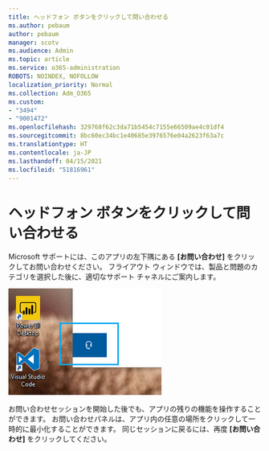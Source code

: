 ```yaml
---
title: ヘッドフォン ボタンをクリックして問い合わせる
ms.author: pebaum
author: pebaum
manager: scotv
ms.audience: Admin
ms.topic: article
ms.service: o365-administration
ROBOTS: NOINDEX, NOFOLLOW
localization_priority: Normal
ms.collection: Adm_O365
ms.custom:
- "3494"
- "9001472"
ms.openlocfilehash: 329768f62c3da71b5454c7155e66509ae4c01df4
ms.sourcegitcommit: 8bc60ec34bc1e40685e3976576e04a2623f63a7c
ms.translationtype: HT
ms.contentlocale: ja-JP
ms.lasthandoff: 04/15/2021
ms.locfileid: "51816961"
---
```

# <a name="contact-us-by-clicking-the-headphone-button"></a>ヘッドフォン ボタンをクリックして問い合わせる

Microsoft サポートには、このアプリの左下隅にある **[お問い合わせ]** をクリックしてお問い合わせください。 フライアウト ウィンドウでは、製品と問題のカテゴリを選択した後に、適切なサポート チャネルにご案内します。

![ヘッドフォン アイコンをクリックしてお問い合わせください。](media/contact-us-headphone-icon.png)

お問い合わせセッションを開始した後でも、アプリの残りの機能を操作することができます。 お問い合わせパネルは、アプリ内の任意の場所をクリックして一時的に最小化することができます。 同じセッションに戻るには、再度 **[お問い合わせ]** をクリックしてください。
